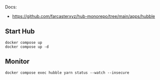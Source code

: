 Docs:

- https://github.com/farcasterxyz/hub-monorepo/tree/main/apps/hubble

## Start Hub

    docker compose up
    docker compose up -d

## Monitor

    docker compose exec hubble yarn status --watch --insecure
